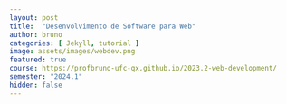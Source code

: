 ```yaml
---
layout: post
title:  "Desenvolvimento de Software para Web"
author: bruno
categories: [ Jekyll, tutorial ]
image: assets/images/webdev.png
featured: true
course: https://profbruno-ufc-qx.github.io/2023.2-web-development/
semester: "2024.1"
hidden: false
---
```

